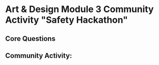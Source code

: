 
# Art & Design Module 3 Community Activity "Safety Hackathon"

## Core Questions


## Community Activity: 



 
